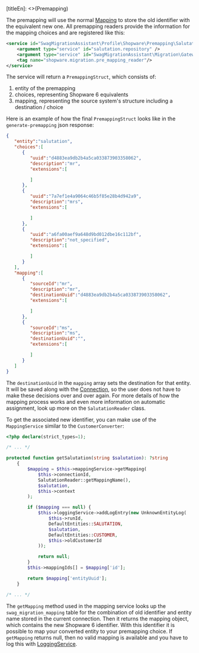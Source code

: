 [titleEn]: <>(Premapping)

The premapping will use the normal [Mapping](./070-converter-and-mapping.md) to store the old identifier with the equivalent new one.
All premapping readers provide the information for the mapping choices and are registered like this:
```xml
<service id="SwagMigrationAssistant\Profile\Shopware\Premapping\SalutationReader">
    <argument type="service" id="salutation.repository" />
    <argument type="service" id="SwagMigrationAssistant\Migration\Gateway\GatewayRegistry"/>
    <tag name="shopware.migration.pre_mapping_reader"/>
</service>
```
The service will return a `PremappingStruct`, which consists of:
1. entity of the premapping
2. choices, representing Shopware 6 equivalents
3. mapping, representing the source system's structure including a destination / choice

Here is an example of how the final `PremappingStruct` looks like in the `generate-premapping` json response:
```json
{
   "entity":"salutation",
   "choices":[
      {
         "uuid":"d4883ea9db2b4a5ca033873903358062",
         "description":"mr",
         "extensions":[

         ]
      },
      {
         "uuid":"7a7ef1e4a9064c46b5f85e28b4d942a9",
         "description":"mrs",
         "extensions":[

         ]
      },
      {
         "uuid":"a6fa00aef9a648d9bd012dbe16c112bf",
         "description":"not_specified",
         "extensions":[

         ]
      }
   ],
   "mapping":[
      {
         "sourceId":"mr",
         "description":"mr",
         "destinationUuid":"d4883ea9db2b4a5ca033873903358062",
         "extensions":[

         ]
      },
      {
         "sourceId":"ms",
         "description":"ms",
         "destinationUuid":"",
         "extensions":[

         ]
      }
   ]
}
```
The `destinationUuid` in the `mapping` array sets the destination for that entity.
It will be saved along with the [Connection](./020-profile-and-connection.md), so the user does not have to make these decisions
over and over again. For more details of how the mapping process works and even more information on automatic assignment,
look up more on the `SalutationReader` class.

To get the associated new identifier, you can make use of the `MappingService` similar to the `CustomerConverter`:
```php
<?php declare(strict_types=1);

/* ... */

protected function getSalutation(string $salutation): ?string
    {
        $mapping = $this->mappingService->getMapping(
            $this->connectionId,
            SalutationReader::getMappingName(),
            $salutation,
            $this->context
        );

        if ($mapping === null) {
            $this->loggingService->addLogEntry(new UnknownEntityLog(
                $this->runId,
                DefaultEntities::SALUTATION,
                $salutation,
                DefaultEntities::CUSTOMER,
                $this->oldCustomerId
            ));

            return null;
        }
        $this->mappingIds[] = $mapping['id'];

        return $mapping['entityUuid'];
    }

/* ... */
```
The `getMapping` method used in the mapping service looks up the `swag_migration_mapping` table for the combination of
old identifier and entity name stored in the current connection.
Then it returns the mapping object, which contains the new Shopware 6 identifier.
With this identifier it is possible to map your converted entity to your premapping choice. If `getMapping` returns null,
then no valid mapping is available and you have to log this with [LoggingService](./071-logging.md).
